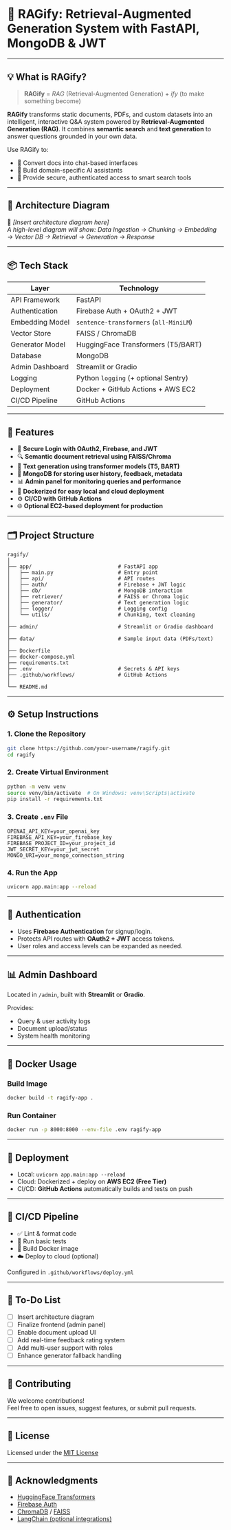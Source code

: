 # 🤖 RAGify: Retrieval-Augmented Generation System with FastAPI, MongoDB & JWT

---

## 💡 What is RAGify?

> **RAGify** = *RAG* (Retrieval-Augmented Generation) + *ify* (to make something become)

**RAGify** transforms static documents, PDFs, and custom datasets into an intelligent, interactive Q&A system powered by **Retrieval-Augmented Generation (RAG)**. It combines **semantic search** and **text generation** to answer questions grounded in your own data.

Use RAGify to:
- 📄 Convert docs into chat-based interfaces
- 🧠 Build domain-specific AI assistants
- 🔐 Provide secure, authenticated access to smart search tools

---

## 📐 Architecture Diagram

📌 _[Insert architecture diagram here]_  
_A high-level diagram will show: Data Ingestion → Chunking → Embedding → Vector DB → Retrieval → Generation → Response_

---

## 📦 Tech Stack

| Layer               | Technology                             |
|---------------------|-----------------------------------------|
| API Framework       | FastAPI                                 |
| Authentication      | Firebase Auth + OAuth2 + JWT            |
| Embedding Model     | `sentence-transformers` (`all-MiniLM`)  |
| Vector Store        | FAISS / ChromaDB                        |
| Generator Model     | HuggingFace Transformers (T5/BART)      |
| Database            | MongoDB                                 |
| Admin Dashboard     | Streamlit or Gradio                     |
| Logging             | Python `logging` (+ optional Sentry)    |
| Deployment          | Docker + GitHub Actions + AWS EC2       |
| CI/CD Pipeline      | GitHub Actions                          |

---

## 🚀 Features

- 🔐 **Secure Login with OAuth2, Firebase, and JWT**
- 🔍 **Semantic document retrieval using FAISS/Chroma**
- 🧠 **Text generation using transformer models (T5, BART)**
- 💾 **MongoDB for storing user history, feedback, metadata**
- 📊 **Admin panel for monitoring queries and performance**
- 🐳 **Dockerized for easy local and cloud deployment**
- ⚙️ **CI/CD with GitHub Actions**
- 🌐 **Optional EC2-based deployment for production**

---

## 🗂️ Project Structure

```
ragify/
│
├── app/                            # FastAPI app
│   ├── main.py                     # Entry point
│   ├── api/                        # API routes
│   ├── auth/                       # Firebase + JWT logic
│   ├── db/                         # MongoDB interaction
│   ├── retriever/                  # FAISS or Chroma logic
│   ├── generator/                  # Text generation logic
│   ├── logger/                     # Logging config
│   └── utils/                      # Chunking, text cleaning
│
├── admin/                          # Streamlit or Gradio dashboard
│
├── data/                           # Sample input data (PDFs/text)
│
├── Dockerfile
├── docker-compose.yml
├── requirements.txt
├── .env                            # Secrets & API keys
├── .github/workflows/              # GitHub Actions
│
└── README.md
```

---

## ⚙️ Setup Instructions

### 1. Clone the Repository

```bash
git clone https://github.com/your-username/ragify.git
cd ragify
```

### 2. Create Virtual Environment

```bash
python -m venv venv
source venv/bin/activate  # On Windows: venv\Scripts\activate
pip install -r requirements.txt
```

### 3. Create `.env` File

```env
OPENAI_API_KEY=your_openai_key
FIREBASE_API_KEY=your_firebase_key
FIREBASE_PROJECT_ID=your_project_id
JWT_SECRET_KEY=your_jwt_secret
MONGO_URI=your_mongo_connection_string
```

### 4. Run the App

```bash
uvicorn app.main:app --reload
```

---

## 🔐 Authentication

- Uses **Firebase Authentication** for signup/login.
- Protects API routes with **OAuth2 + JWT** access tokens.
- User roles and access levels can be expanded as needed.

---

## 📊 Admin Dashboard

Located in `/admin`, built with **Streamlit** or **Gradio**.

Provides:
- Query & user activity logs
- Document upload/status
- System health monitoring

---

## 🐳 Docker Usage

### Build Image

```bash
docker build -t ragify-app .
```

### Run Container

```bash
docker run -p 8000:8000 --env-file .env ragify-app
```

---

## 🚀 Deployment

- Local: `uvicorn app.main:app --reload`
- Cloud: Dockerized + deploy on **AWS EC2 (Free Tier)**  
- CI/CD: **GitHub Actions** automatically builds and tests on push

---

## 🔁 CI/CD Pipeline

- ✅ Lint & format code
- 🧪 Run basic tests
- 🐳 Build Docker image
- ☁️ Deploy to cloud (optional)

Configured in `.github/workflows/deploy.yml`

---

## 📎 To-Do List

- [ ] Insert architecture diagram
- [ ] Finalize frontend (admin panel)
- [ ] Enable document upload UI
- [ ] Add real-time feedback rating system
- [ ] Add multi-user support with roles
- [ ] Enhance generator fallback handling

---

## 🤝 Contributing

We welcome contributions!  
Feel free to open issues, suggest features, or submit pull requests.

---

## 📄 License

Licensed under the [MIT License](LICENSE)

---

## 🙌 Acknowledgments

- [HuggingFace Transformers](https://huggingface.co/)
- [Firebase Auth](https://firebase.google.com/)
- [ChromaDB](https://www.trychroma.com/) / [FAISS](https://github.com/facebookresearch/faiss)
- [LangChain (optional integrations)](https://www.langchain.com/)